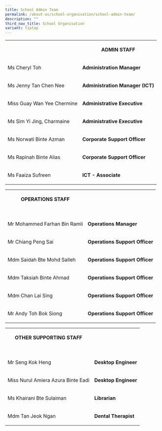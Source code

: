 ```yaml
---
title: School Admin Team
permalink: /about-us/school-organisation/school-admin-team/
description: ""
third_nav_title: School Organisation
variant: tiptap
---
```

<table style="minWidth: 50px">
<colgroup>
<col>
<col>
</colgroup>
<tbody>
<tr>
<th rowspan="1" colspan="1">
<p></p>
</th>
<th rowspan="1" colspan="1">
<p>ADMIN STAFF</p>
</th>
</tr>
<tr>
<td rowspan="1" colspan="1">
<p>Ms Cheryl Toh</p>
</td>
<td rowspan="1" colspan="1">
<p><strong>Administration Manager</strong>
</p>
</td>
</tr>
<tr>
<td rowspan="1" colspan="1">
<p>Ms Jenny Tan Chen Nee</p>
</td>
<td rowspan="1" colspan="1">
<p><strong>Administration Manager (ICT)</strong>
</p>
</td>
</tr>
<tr>
<td rowspan="1" colspan="1">
<p>Miss Guay Wan Yee Chermine</p>
</td>
<td rowspan="1" colspan="1">
<p><strong>Administrative Executive</strong>
</p>
</td>
</tr>
<tr>
<td rowspan="1" colspan="1">
<p>Ms Sim Yi Jing, Charmaine</p>
</td>
<td rowspan="1" colspan="1">
<p><strong>Administrative Executive</strong>
</p>
</td>
</tr>
<tr>
<td rowspan="1" colspan="1">
<p>Ms Norwati Binte Azman</p>
</td>
<td rowspan="1" colspan="1">
<p><strong>Corporate Support Officer</strong>
</p>
</td>
</tr>
<tr>
<td rowspan="1" colspan="1">
<p>Ms Rapinah Binte Alias</p>
</td>
<td rowspan="1" colspan="1">
<p><strong>Corporate Support Officer</strong>
</p>
</td>
</tr>
<tr>
<td rowspan="1" colspan="1">
<p>Ms Faaiza Sufreen</p>
</td>
<td rowspan="1" colspan="1">
<p><strong>ICT - Associate</strong>
</p>
</td>
</tr>
</tbody>
</table>
<table style="minWidth: 50px">
<colgroup>
<col>
<col>
</colgroup>
<tbody>
<tr>
<th rowspan="1" colspan="1">
<p>OPERATIONS STAFF</p>
</th>
<th rowspan="1" colspan="1">
<p></p>
</th>
</tr>
<tr>
<td rowspan="1" colspan="1">
<p></p>
</td>
<td rowspan="1" colspan="1">
<p></p>
</td>
</tr>
<tr>
<td rowspan="1" colspan="1">
<p>Mr Mohammed Farhan Bin Ramli</p>
</td>
<td rowspan="1" colspan="1">
<p><strong>Operations Manager</strong>
</p>
</td>
</tr>
<tr>
<td rowspan="1" colspan="1">
<p>Mr Chiang Peng Sai</p>
</td>
<td rowspan="1" colspan="1">
<p><strong>Operations Support Officer</strong>
</p>
</td>
</tr>
<tr>
<td rowspan="1" colspan="1">
<p>Mdm Saidah Bte Mohd Salleh</p>
</td>
<td rowspan="1" colspan="1">
<p><strong>Operations Support Officer</strong>
</p>
</td>
</tr>
<tr>
<td rowspan="1" colspan="1">
<p>Mdm Taksiah Binte Ahmad</p>
</td>
<td rowspan="1" colspan="1">
<p><strong>Operations Support Officer</strong>
</p>
</td>
</tr>
<tr>
<td rowspan="1" colspan="1">
<p>Mdm Chan Lai Sing</p>
</td>
<td rowspan="1" colspan="1">
<p><strong>Operations Support Officer</strong>
</p>
</td>
</tr>
<tr>
<td rowspan="1" colspan="1">
<p>Mr Andy Toh Bok Siong</p>
</td>
<td rowspan="1" colspan="1">
<p><strong>Operations Support Officer</strong>
</p>
</td>
</tr>
</tbody>
</table>
<table style="minWidth: 50px">
<colgroup>
<col>
<col>
</colgroup>
<tbody>
<tr>
<th rowspan="1" colspan="1">
<p>OTHER SUPPORTING STAFF</p>
</th>
<th rowspan="1" colspan="1">
<p></p>
</th>
</tr>
<tr>
<td rowspan="1" colspan="1">
<p></p>
</td>
<td rowspan="1" colspan="1">
<p></p>
</td>
</tr>
<tr>
<td rowspan="1" colspan="1">
<p>Mr Seng Kok Heng</p>
</td>
<td rowspan="1" colspan="1">
<p><strong>Desktop Engineer</strong>
</p>
</td>
</tr>
<tr>
<td rowspan="1" colspan="1">
<p>Miss Nurul Amiera Azura Binte Eadi</p>
</td>
<td rowspan="1" colspan="1">
<p><strong>Desktop Engineer</strong>
</p>
</td>
</tr>
<tr>
<td rowspan="1" colspan="1">
<p>Ms Khairani Bte Sulaiman</p>
</td>
<td rowspan="1" colspan="1">
<p><strong>Librarian</strong>
</p>
</td>
</tr>
<tr>
<td rowspan="1" colspan="1">
<p>Mdm Tan Jeok Ngan</p>
</td>
<td rowspan="1" colspan="1">
<p><strong>Dental Therapist</strong>
</p>
</td>
</tr>
</tbody>
</table>
<p></p>